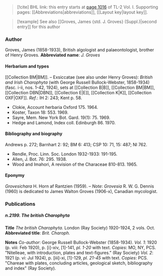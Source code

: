 > [!cite] BHL link: this entry starts at [page 1016](https://www.biodiversitylibrary.org/page/33121147) of TL-2 Vol. I.
> Supporting pages: [[Abbreviations|abbreviations]], [[Layout key|layout key]].

> [!example] See also [[Groves, James {std. J. Groves} (Suppl.)|second entry]] for this author

### Author

Groves, James (1858-1933), British algologist and palaeontologist, brother of Henry Groves. 
**Abbreviated name**: *J. Groves*

#### Herbarium and types

[[Collection BM|BM]]. – Exsiccatae (see also under Henry Groves): *British and Irish Charophyta* (with George Russell Bullock-Webster, 1858-1934) (fasc. i-ii, nos. 1-42, 1924), sets at [[Collection B|B]], [[Collection BM|BM]], [[Collection DBN|DBN]], [[Collection E|E]], [[Collection K|K]], [[Collection OXF|OXF]].
*Ref*.: IH 2: 243; Kent p. 58.
- Clokie, Account herbaria Oxford 175. 1964.
- Koster, Taxon 18: 553. 1969.
- Sayre, Mem. New York Bot. Gard. 19(1): 75. 1969.
- Hedge and Lamond, Index coll. Edinburgh 86. 1970.

#### Bibliography and biography

Andrews p. 272; Barnhart 2: 92; BM 6: 413; CSP 10: 71, 15: 487; NI 762.
- Rendle, Proc. Linn. Soc. London 1932-1933: 191-195.
- Allen, J. Bot. 76: 295. 1938.
- Wood and Imahori, A revision of the Characeae 810-813. 1965.

#### Eponymy

*Grovesichara* H. Horn af Rantzien (1959). – *Note*: *Grovesia* R. W. G. Dennis (1960) is dedicated to James Walton Groves (1906-x), Canadian mycologist.

### Publications

##### n.2199. The british Charophyta

**Title**
*The british Charophyta*. London (Ray Society) 1920-1924, 2 vols. Oct.
**Abbreviated title**: *Brit. Charoph.*

**Notes**
*Co-author*: George Russell Bullock-Webster (1858-1934).
*Vol. 1*: 1920 (p. viii: Feb 1920), p. \[i\]-xiv, \[1\]-141, *pl. 1-20* with text. *Copies*: MO, NY, PCS.
"Nitelleae, with introduction, plates and text-figures." (Ray Society)
*Vol. 2*: 1921 (p. vi: Jul 1924), p. \[iii\]-xi, \[1\]-129, *pl. 21-45* with text. *Copies*: PCS. "Chareae with plates, concluding articles, geological sketch, bibliography and index" (Ray Society).

